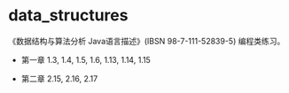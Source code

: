 # data_structures
《数据结构与算法分析 Java语言描述》(IBSN 98-7-111-52839-5)  编程类练习。

- 第一章 1.3, 1.4, 1.5, 1.6, 1.13, 1.14, 1.15

- 第二章 2.15, 2.16, 2.17